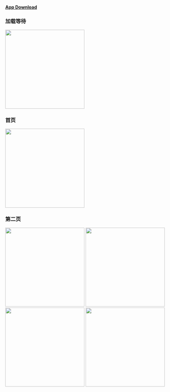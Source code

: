 <h4><a href="/img/moive.apk">App Download</a><h4>
<h3>加载等待</h3>
<img src="https://github.com/helloworld3q3q/react-native-redux-demo/blob/master/img/1.jpg" width="250"> 
<h3>首页</h3>
<img src="https://github.com/helloworld3q3q/react-native-redux-demo/blob/master/img/2.jpg" width="250"> 
<h3>第二页</h3>
<img src="https://github.com/helloworld3q3q/react-native-redux-demo/blob/master/img/3.jpg" width="250"/>
<img src="https://github.com/helloworld3q3q/react-native-redux-demo/blob/master/img/4.jpg" width="250"/>
<img src="https://github.com/helloworld3q3q/react-native-redux-demo/blob/master/img/5.jpg" width="250"/>
<img src="https://github.com/helloworld3q3q/react-native-redux-demo/blob/master/img/6.jpg" width="250"/>